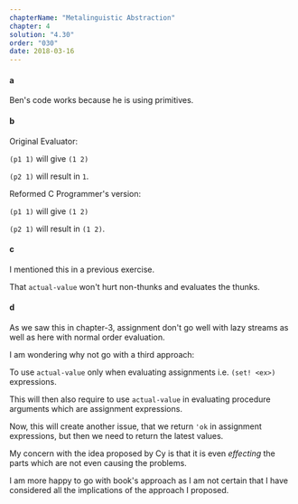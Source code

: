 ```yaml
---
chapterName: "Metalinguistic Abstraction"
chapter: 4
solution: "4.30"
order: "030"
date: 2018-03-16 
---
```


#### a

Ben's code works because he is using primitives.

#### b

Original Evaluator:

`(p1 1)` will give `(1 2)`

`(p2 1)` will result in `1`.

Reformed C Programmer's version:

`(p1 1)` will give `(1 2)`

`(p2 1)` will result in `(1 2)`.

#### c

I mentioned this in a previous exercise.

That `actual-value` won't hurt non-thunks and evaluates the thunks.

#### d

As we saw this in chapter-3, assignment don't go well with lazy streams as well as here with normal order evaluation.

I am wondering why not go with a third approach:

To use `actual-value` only when evaluating assignments i.e. `(set! <ex>)` expressions.

This will then also require to use `actual-value` in evaluating procedure arguments which are assignment expressions.

Now, this will create another issue, that we return `'ok` in assignment expressions, but then we need to return the latest values. 

My concern with the idea proposed by Cy is that it is even *effecting* the parts which are not even causing the problems.

I am more happy to go with book's approach as I am not certain that I have considered all the implications of the approach I proposed.
